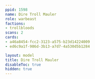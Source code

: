 ```yaml
---
ppid: 1598
name: Dire Troll Mauler
role: warbeast
factions:
- trollbloods
scans: 2
cards:
- a46a8454-fcc2-3123-a575-b23d14224009
- ed6c9a1f-986d-3b13-a7d7-4a530d5b1284

layout: model
title: Dire Troll Mauler
disableToc: true
hidden: true
---
```

